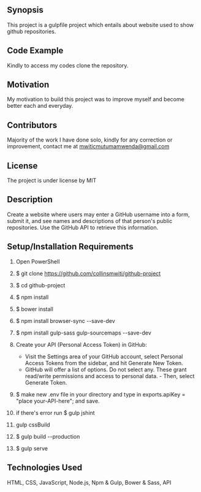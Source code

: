## Synopsis
This project is a gulpfile project which entails about website used to show github repositories.

## Code Example
Kindly to access my codes clone the repository.

## Motivation
My motivation to build this project was to improve myself and become better each and everyday.

## Contributors
Majority of the work I have done solo, kindly for any correction or improvement, contact me at mwiticmutumamwenda@gmail.com

## License
The project is under license by MIT

## Description

Create a website where users may enter a GitHub username into a form, submit it, and see names and descriptions of that person's public repositories. Use the GitHub API to retrieve this information.

## Setup/Installation Requirements
1.  Open PowerShell
2.  $ git clone https://github.com/collinsmwiti/github-project
3.  $ cd github-project
4.  $ npm install
5.  $ bower install
6.  $ npm install browser-sync --save-dev
7.  $ npm install gulp-sass gulp-sourcemaps --save-dev
8.  Create your API (Personal Access Token) in GitHub:
    - Visit the Settings area of your GitHub account, select Personal Access Tokens from the sidebar, and hit Generate New Token.
    - GitHub will offer a list of options. Do not select any. These grant read/write permissions and access to personal data. - Then, select Generate Token.
9.  $ make new .env file in your directory and type in exports.apiKey = "place your-API-here"; and save.

10. if there's error run $ gulp jshint
11. gulp cssBuild
12. $ gulp build --production
13. $ gulp serve

## Technologies Used

HTML, CSS, JavaScript, Node.js, Npm & Gulp, Bower & Sass, API
